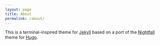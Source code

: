 ```yaml
---
layout: page
title: About
permalink: /about/
---
```


This is a terminal-inspired theme for [Jekyll](https://jekyllrb.com/) based on a port of the [Nightfall](https://github.com/LordMathis/hugo-theme-nightfall) theme for [Hugo](https://gohugo.io).
